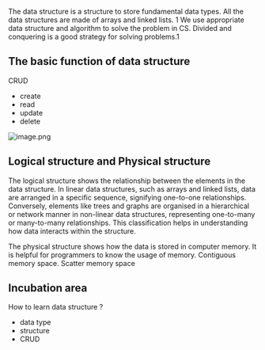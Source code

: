 
The data structure is a structure to store fundamental data types. All the data structures are made of arrays and linked lists. 1
We use appropriate data structure and algorithm to solve the problem in CS. 
Divided and conquering is a good strategy for solving problems.1

## The basic function of data structure 
CRUD
- create
- read
- update
- delete

![image.png](https://obsidianpicture-1320276993.cos.ap-hongkong.myqcloud.com/Obsidian/Picture/202404221014655.png)
## Logical structure and Physical structure

The logical structure shows the relationship between the elements in the data structure. In linear data structures, such as arrays and linked lists, data are arranged in a specific sequence, signifying one-to-one relationships. Conversely, elements like trees and graphs are organised in a hierarchical or network manner in non-linear data structures, representing one-to-many or many-to-many relationships. This classification helps in understanding how data interacts within the structure. 

The physical structure shows how the data is stored in computer memory. It is helpful for programmers to know the usage of memory. Contiguous memory space. Scatter memory space 


## Incubation area

How to learn data structure
?
- data type
- structure
- CRUD


